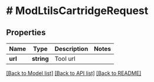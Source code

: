 # # ModLtiIsCartridgeRequest

## Properties

Name | Type | Description | Notes
------------ | ------------- | ------------- | -------------
**url** | **string** | Tool url |

[[Back to Model list]](../../README.md#models) [[Back to API list]](../../README.md#endpoints) [[Back to README]](../../README.md)
